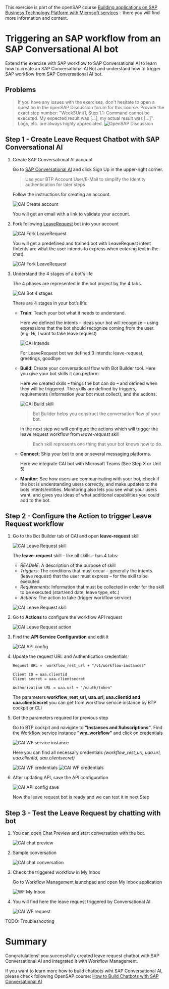This exercise is part of the openSAP course [Building applications on SAP Business Technology Platform with Microsoft services](https://open.sap.com/courses/btpma1) - there you will find more information and context. 


# Triggering an SAP workflow from an SAP Conversational AI bot

Extend the exercise with SAP workflow to SAP Conversational AI to learn how to create an SAP Conversational AI Bot and understand how to trigger SAP workflow from SAP Conversational AI bot.

## Problems
> If you have any issues with the exercises, don't hesitate to open a question in the openSAP Discussion forum for this course. Provide the exact step number: "Week3Unit1, Step 1.1: Command cannot be executed. My expected result was [...], my actual result was [...]". Logs, etc. are always highly appreciated. 
 ![OpenSAP Discussion](../../images/opensap-forum.png)

## Step 1 - Create Leave Request Chatbot with SAP Conversational AI

1. Create SAP Conversational AI account

    Go to  [SAP Conversational AI](https://cai.tools.sap/) and click Sign Up in the upper-right corner.
    > Use your BTP Account User/E-Mail to simplify the Identity authentication for later steps

    Follow the instructions for creating an account. 

    ![CAI Create account](./images/CAI_signup.png)

    You will get an email with a link to validate your account.

2. Fork following [LeaveRequest](https://cai.tools.sap/maximilianstreifeneder/leaverequest/train/intents) bot into your account
   
   ![CAI Fork LeaveRequest](./images/cai_fork.png)

   You will get a predefined and trained bot with LeaveRequest intent (Intents are what the user intends to express when entering text in the chat).

   ![CAI Fork LeaveRequest](./images/cai_after_fork.png)

3. Understand the 4 stages of a bot's life
   
   The 4 phases are represented in the bot project by the 4 tabs.
   
   ![CAI Bot 4 stages](./images/cai_bot_life.png)
   
   There are 4 stages in your bot’s life:

   * **Train**: Teach your bot what it needs to understand.

     Here we defined the intents – ideas your bot will recognize – using expressions that the bot should recognize coming from the user. (e.g. Hi, I want to take leave request)

     ![CAI Intends](./images/cai_intends.png)

     For LeaveRequest bot we defined 3 intends: leave-request, greetings, goodbye

   * **Build**: Create your conversational flow with Bot Builder tool. Here you give your bot skills it can perform.

     Here we created skills – things the bot can do – and defined when they will be triggered. The skills are defined by triggers, requirements (information your bot must collect), and the actions.

     ![CAI Build skill](./images/cai_build.png)

     >Bot Builder helps you construct the conversation flow of your bot.

     In the next step we will configure the actions which will trigger the leave request workflow from *leave-request* skill 

     >Each skill represents one thing that your bot knows how to do.


   * **Connect**: Ship your bot to one or several messaging platforms.
     
     Here we integrate CAI bot with Microsoft Teams (See Step X or Unit 5)

   * **Monitor**: See how users are communicating with your bot, check if the bot is understanding users correctly, and make updates to the bots intents/entities. Monitoring also lets you see what your users want, and gives you ideas of what additional capabilities you could add to the bot.

## Step 2 - Configure the Action to trigger Leave Request workflow

1. Go to the Bot Builder tab of CAI and open **leave-request** skill
    
    ![CAI Leave Request skill](./images/cai_build_lr.png)

    The **leave-request** skill – like all skills – has 4 tabs:

      * *README*: A description of the purpose of  skill
      * *Triggers*: The conditions that must occur – generally the intents (leave request) that the user must express – for the skill to be executed
      * *Requirements*: Information that must be collected in order for the skill to be executed (start/end date, leave type, etc.)
      * *Actions*: The action to take (trigger workflow service)
   
   ![CAI Leave Request skill](./images/cai_skill.png)

2. Go to **Actions** to configure the workflow API request
   
   ![CAI Leave Request action](./images/cai_actions.png)

3. Find the **API Service Configuration** and edit it
   
   ![CAI API config](./images/cai_api_edit.png)
   
4. Update the request URL and Authentication credentials
   
    ```
    Request URL =  workflow_rest_url + "/v1/workflow-instances" 
        
    Client ID = uaa.clientid
    Client secret = uaa.clientsecret 

    Authorization URL = uaa.url + "/oauth/token"
    ```
    The parameters **workflow_rest_url, uaa.url, uaa.clientid and uaa.clientsecret** you can get from workflow service instance by BTP cockpit or CLI

5. Get the parameters required for previous step
   
   Go to BTP cockpit and navigate to **"Instances and Subscriptions"**. Find the Workflow service instance **"wm_workflow"** and click on credentials 

    ![CAI WF service instance](./images/cai_wf_service_instance.png)

    Here you can find all necessary credentials *(workflow_rest_url, uaa.url, uaa.clientid, uaa.clientsecret)*

    ![CAI WF credentials](./images/cai_wf_credentials_1.png)
    ![CAI WF credentials](./images/cai_wf_credentials_2.png)
    
5. After updating API, save the API configuration
   
   ![CAI API config save](./images/cai_api_config_save.png)

   Now the leave request bot is ready and we can test it in next Step
## Step 3 - Test the Leave Request by chatting with bot

1. You can open Chat Preview and start conversation with the bot.
   
   ![CAI chat preview](./images/cai_chat_preview.png)

2. Sample conversation
   
   ![CAI chat conversation](./images/cai_chat.png)

3. Check the triggered workflow in My Inbox

   Go to Workflow Management launchpad and open My Inbox application

    ![WF My Inbox](./images/wf_myinbox.png)

4. You will find here the leave request triggered by Conversational AI
   
   ![CAI WF request](./images/cai_wf_request.png)
   
TODO: Troubleshooting   

# Summary

Congratulations! you successfully created leave request chatbot with SAP Conversational AI and integrated it with Workflow Management.

If you want to learn more how to build chatbots wiht SAP Conversational AI, please check following OpenSAP course: [How to Build Chatbots with SAP Conversational AI](https://open.sap.com/courses/cai1)
